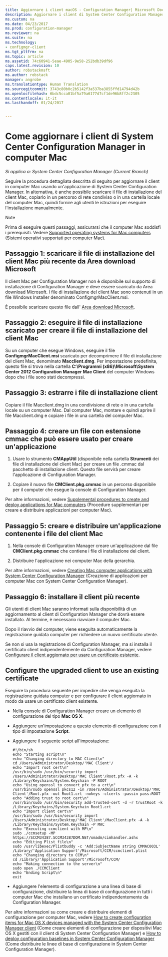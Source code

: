 ```yaml
---
title: Aggiornare i client macOS - Configuration Manager| Microsoft Docs
description: Aggiornare i client di System Center Configuration Manager in computer Mac.
ms.custom: na
ms.date: 04/23/2017
ms.prod: configuration-manager
ms.reviewer: na
ms.suite: na
ms.technology:
- configmgr-client
ms.tgt_pltfrm: na
ms.topic: article
ms.assetid: 74c60941-5eae-4905-9e58-252bdb39df96
caps.latest.revision: 10
author: robstackmsft
ms.author: robstack
manager: angrobe
ms.translationtype: Human Translation
ms.sourcegitcommit: 3743c80b0c2b5142f3a537ba3855ffd14794d42b
ms.openlocfilehash: 6bdc5cca01bf5a79a6177d7cf1de96b8ff2c2305
ms.contentlocale: it-it
ms.lasthandoff: 01/24/2017


---
```

# <a name="how-to-upgrade-clients-on-mac-computers-in-system-center-configuration-manager"></a>Come aggiornare i client di System Center Configuration Manager in computer Mac

*Si applica a: System Center Configuration Manager (Current Branch)*

Seguire la procedura dettagliata descritta di seguito per aggiornare il client in computer Mac usando un'applicazione di System Center Configuration Manager. In alternativa, è anche possibile scaricare il file di installazione del client Mac, copiarlo in un percorso di rete condiviso o in una cartella locale del computer Mac, quindi fornire agli utenti le istruzioni per eseguire l'installazione manualmente.  

> [!NOTE]  
>  Prima di eseguire questi passaggi, assicurarsi che il computer Mac soddisfi i prerequisiti. Vedere [Supported operating systems for Mac computers](../../../plan-design/configs/supported-operating-systems-for-clients-and-devices.md#mac-computers) (Sistemi operativi supportati per computer Mac).  

## <a name="step-1-download-the-latest-mac-client-installation-file-from-the-microsoft-download-center"></a>Passaggio 1: scaricare il file di installazione del client Mac più recente da Area download Microsoft  
 Il client Mac per Configuration Manager non è disponibile sul supporto di installazione di Configuration Manager e deve essere scaricato da Area download Microsoft. I file di installazione del client Mac sono contenuti in un file Windows Installer denominato ConfigmgrMacClient.msi.  

 È possibile scaricare questo file dall' [Area download Microsoft](http://go.microsoft.com/fwlink/p/?LinkId=525184).  

## <a name="step-2-run-the-downloaded-installation-file-to-create-the-mac-client-installation-file"></a>Passaggio 2: eseguire il file di installazione scaricato per creare il file di installazione del client Mac  
 Su un computer che esegue Windows, eseguire il file **ConfigmgrMacClient.msi** scaricato per decomprimere il file di installazione del client Mac, denominato **Macclient.dmg**. Per impostazione predefinita, questo file si trova nella cartella **C:\Programmi (x86)\Microsoft\System Center 2012 Configuration Manager Mac Client** del computer Windows dopo che i file sono stati decompressi.  

## <a name="step-3-extract-the-client-installation-files"></a>Passaggio 3: estrarre i file di installazione client  
 Copiare il file Macclient.dmg in una condivisione di rete o in una cartella locale su un computer Mac. Dal computer Mac, montare e quindi aprire il file Macclient.dmg e copiare i file in una cartella del computer Mac.  

## <a name="step-4-create-a-cmmac-file-that-can-be-used-to-create-an-application"></a>Passaggio 4: creare un file con estensione cmmac che può essere usato per creare un'applicazione  

1.  Usare lo strumento **CMAppUtil** (disponibile nella cartella **Strumenti** dei file di installazione del client Mac) per creare un file .cmmac dal pacchetto di installazione client. Questo file servirà per creare l'applicazione di Configuration Manager.  

2.  Copiare il nuovo file **CMClient.pkg.cmmac** in un percorso disponibile per il computer che esegue la console di Configuration Manager.  

 Per altre informazioni, vedere [Supplemental procedures to create and deploy applications for Mac computers](/sccm/apps/get-started/creating-mac-computer-applications#supplemental-procedures-to-create-and-deploy-applications-for-mac-computers) (Procedure supplementari per creare e distribuire applicazioni per computer Mac).  

## <a name="step-5-create-and-deploy-an-application-containing-the-mac-client-files"></a>**Passaggio 5:** creare e distribuire un'applicazione contenente i file del client Mac  

1.  Nella console di Configuration Manager creare un'applicazione dal file **CMClient.pkg.cmmac** che contiene i file di installazione del client.  

2.  Distribuire l'applicazione nei computer Mac della gerarchia.  

 Per altre informazioni, vedere [Creating Mac computer applications with System Center Configuration Manager](../../../../apps/get-started/creating-mac-computer-applications.md) (Creazione di applicazioni per computer Mac con System Center Configuration Manager).  

## <a name="step-6-users-install-the-latest-client"></a>Passaggio 6: installare il client più recente  
 Gli utenti di client Mac saranno informati sulla disponibilità di un aggiornamento al client di Configuration Manager che dovrà essere installato. Al termine, è necessario riavviare il computer Mac.  

 Dopo il riavvio del computer, viene eseguita automaticamente la registrazione guidata computer per richiedere un nuovo certificato utente.  

 Se non si usa la registrazione di Configuration Manager, ma si installa il certificato client indipendentemente da Configuration Manager, vedere [Configurare il client aggiornato per usare un certificato esistente](#BKMK_UpgradingClient_MachineEnrollment).  

##  <a name="BKMK_UpgradingClient_MachineEnrollment"></a> Configure the upgraded client to use an existing certificate  
 Eseguire la procedura seguente per impedire che venga eseguita la registrazione guidata computer e per configurare il client aggiornato in modo da usare un certificato client esistente.  

-   Nella console di Configuration Manager creare un elemento di configurazione del tipo **Mac OS X**.  

-   Aggiungere un'impostazione a questo elemento di configurazione con il tipo di impostazione **Script**.  

-   Aggiungere il seguente script all'impostazione:  

    ```  
    #!/bin/sh  
    echo "Starting script\n"  
    echo "Changing directory to MAC Client\n"  
    cd /Users/Administrator/Desktop/'MAC Client'/  
    echo "Import root cert\n"  
    /usr/bin/sudo /usr/bin/security import /Users/Administrator/Desktop/'MAC Client'/Root.pfx -A -k /Library/Keychains/System.Keychain -P ROOT  
    echo "Using openssl to convert pfx to a crt\n"  
    /usr/bin/sudo openssl pkcs12 -in /Users/Administrator/Desktop/'MAC Client'/Root.pfx -out Root1.crt -nokeys -clcerts -passin pass:ROOT  
    echo "Adding trust to root cert\n"  
    /usr/bin/sudo /usr/bin/security add-trusted-cert -d -r trustRoot -k /Library/Keychains/System.Keychain Root1.crt  
    echo "Import client cert\n"  
    /usr/bin/sudo /usr/bin/security import /Users/Administrator/Desktop/'MAC Client'/MacClient.pfx -A -k /Library/Keychains/System.Keychain -P MAC  
    echo "Executing ccmclient with MP\n"  
    sudo ./ccmsetup -MP https://SCCM34387.SCCM34387DOM.NET/omadm/cimhandler.ashx  
    echo "Editing Plist file\n"  
    sudo /usr/libexec/Plistbuddy -c 'Add:SubjectName string CMMAC003L' /Library/'Application Support'/Microsoft/CCM/ccmclient.plist  
    echo "Changing directory to CCM\n"  
    cd /Library/'Application Support'/Microsoft/CCM/  
    echo "Making connection to the server\n"  
    sudo open ./CCMClient  
    echo "Ending Script\n"  
    exit  

    ```  

-   Aggiungere l'elemento di configurazione a una linea di base di configurazione, distribuire la linea di base di configurazione in tutti i computer Mac che installano un certificato indipendentemente da Configuration Manager.  

 Per altre informazioni su come creare e distribuire elementi di configurazione per computer Mac, vedere [How to create configuration items for Mac OS X devices managed with the System Center Configuration Manager client](../../../../compliance/deploy-use/create-configuration-items-for-mac-os-x-devices-managed-with-the-client.md) (Come creare elementi di configurazione per dispositivi Mac OS X gestiti con il client di System Center Configuration Manager) e [How to deploy configuration baselines in System Center Configuration Manager](../../../../compliance/deploy-use/deploy-configuration-baselines.md) (Come distribuire le linee di base di configurazione in System Center Configuration Manager).  

